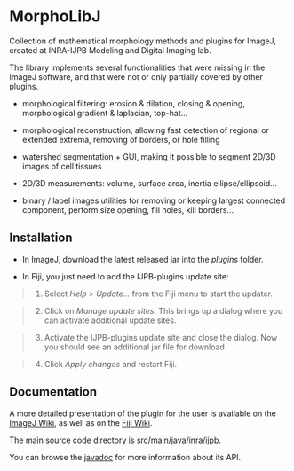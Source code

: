 MorphoLibJ
============

Collection of mathematical morphology methods and plugins for ImageJ, created at INRA-IJPB Modeling and Digital Imaging lab.

The library implements several functionalities that were missing in the ImageJ software, and that were not or only partially covered by other plugins. 

* morphological filtering: erosion & dilation, closing & opening, morphological gradient & laplacian, top-hat...

* morphological reconstruction, allowing fast detection of regional or extended extrema, removing of borders, or hole filling

* watershed segmentation + GUI, making it possible to segment 2D/3D images of cell tissues

* 2D/3D measurements: volume, surface area, inertia ellipse/ellipsoid...

* binary / label images utilities for removing or keeping largest connected component, perform size opening, fill holes, kill borders...

Installation
------------
* In ImageJ, download the latest released jar into the _plugins_ folder.

* In Fiji, you just need to add the IJPB-plugins update site:

> 1. Select _Help > Update..._ from the Fiji menu to start the updater.

> 2. Click on _Manage update sites_. This brings up a dialog where you can activate additional update sites.

> 3. Activate the IJPB-plugins update site and close the dialog. Now you should see an additional jar file for download.

> 4. Click _Apply changes_ and restart Fiji.

Documentation
-------------

A more detailed presentation of the plugin for the user is available on the 
[ImageJ Wiki](http://imagejdocu.tudor.lu/doku.php?id=plugin:segmentation:morphological_segmentation:start), 
as well as on the [Fiji Wiki](http://fiji.sc/MorphoLibJ).

The main source code directory is [src/main/java/inra/ijpb](http://github.com/ijpb/MorphoLibJ/tree/master/src/main/java/inra/ijpb).

You can browse the [javadoc](http://ijpb.github.io/MorphoLibJ/javadoc/) for more information about its API.
